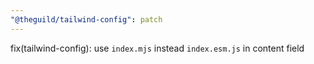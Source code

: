 ```yaml
---
"@theguild/tailwind-config": patch
---
```


fix(tailwind-config): use `index.mjs` instead `index.esm.js` in content field
